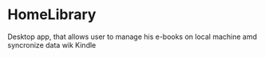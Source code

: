 # HomeLibrary
Desktop app, that allows user to manage his e-books on local machine amd syncronize data wik Kindle
